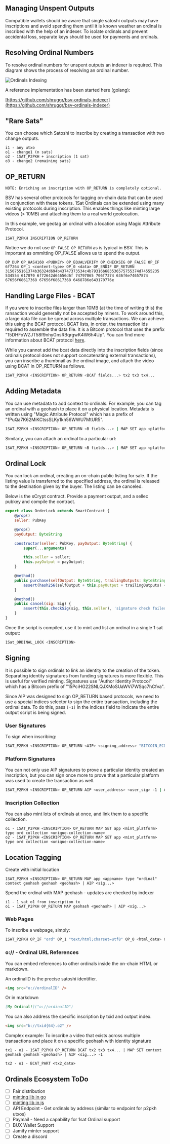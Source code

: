 ## Managing Unspent Outputs

Compatible wallets should be aware that single satoshi outputs may have inscriptions and avoid spending them until it is known weather an ordinal is inscribed with the help of an indexer. To isolate ordinals and prevent accidental loss, separate keys should be used for payments and ordinals.

## Resolving Ordinal Numbers

To resolve ordinal numbers for unspent outputs an indexer is required. This diagram shows the process of resolving an ordinal number.

<img src="https://github.com/BitcoinSchema/1sat-ordinals/blob/main/Ordinals_Indexer.jpg" alt="Ordinals Indexing" />

A reference implementation has been started here (golang):

[https://github.com/shruggr/bsv-ordinals-indexer](https://github.com/shruggr/bsv-ordinals-indexer)

## "Rare Sats"

You can choose which Satoshi to inscribe by creating a transaction with two change outputs.

```
i1 - any utxo
o1 - change1 (n sats)
o2 - 1SAT_P2PKH + inscription (1 sat)
o3 - change2 (remaining sats)
```

## OP_RETURN

```
NOTE: Enriching an inscription with OP_RETURN is completely optional.
```

BSV has several other protocols for tagging on-chain data that can be used in conjunction with these tokens. 1Sat Ordinals can be extended using many existing protocols during inscription. This enables things like minting large videos (> 10MB) and attaching them to a real world geolocation.

In this example, we geotag an ordinal with a location using Magic Attribute Protocol.

```
1SAT_P2PKH INSCRIPTION OP_RETURN
```

Notice we do not use `OP_FALSE OP_RETURN` as is typical in BSV. This is important as ommitting OP_FALSE allows us to spend the output.

```
OP_DUP OP_HASH160 <PUBKEY> OP_EQUALVERIFY OP_CHECKSIG OP_FALSE OP_IF 6f7264 OP_1 <content-type> OP_0 <data> OP_ENDIF OP_RETURN 3150755161374b36324d694b43747373534c4b79316b683536575755374d74555235 534554 617070 6f72642d64656d6f 74797065 706f7374 636f6e74657874 67656f68617368 67656f68617368 6468786e643170776e
```

## Handling Large Files - BCAT

If you were to inscribe files larger than 10MB (at the time of writing this) the ransaction would generally not be accepted by miners. To work around this, a large data file can be spread across multiple transactions. We can achieve this using the BCAT protocol. BCAT lists, in order, the transaction ids required to assemble the data file. It is a Bitcom protocol that uses the prefix "15DHFxWZJT58f9nhyGnsRBqrgwK4W6h4Up". You can find more information about BCAT protocol [here](https://bcat.bico.media/).

While you cannot add the bcat data directly into the inscription fields (since ordinals protocol does not support concatenating external transactions), you can inscribe a thumbnail as the ordinal image, and attach the video using BCAT in OP_RETURN as follows.

```bash
1SAT_P2PKH <INSCRIPTION> OP_RETURN <BCAT fields...> tx2 tx3 tx4...
```

## Adding Metadata

You can use metadata to add context to ordinals. For example, you can tag an ordinal with a geohash to place it on a physical location. Metadata is written using "Magic Attribute Protocol" which has a prefix of "1PuQa7K62MiKCtssSLKy1kh56WWU7MtUR5".

```bash
1SAT_P2PKH <INSCRIPTION> OP_RETURN <B fields...> | MAP SET app <platform_name> type "post" context "geohash" geohash "dhmgdqvr7"
```

Similarly, you can attach an ordinal to a particular url:

```bash
1SAT_P2PKH <INSCRIPTION> OP_RETURN <B fields...> | MAP SET app <platform_name> type "post" context "url" url "https://google.com"
```

## Ordinal Lock

You can lock an ordinal, creating an on-chain public listing for sale. If the listing value is transferred to the specified address, the ordinal is released to the destination given by the buyer. The listing can be canceled.

Below is the sCrypt contract. Provide a payment output, and a sellec pubkey and compile the contract.

```js
export class OrderLock extends SmartContract {
    @prop()
    seller: PubKey

    @prop()
    payOutput: ByteString

    constructor(seller: PubKey, payOutput: ByteString) {
        super(...arguments)

        this.seller = seller;
        this.payOutput = payOutput;
    }

    @method()
    public purchase(selfOutput: ByteString, trailingOutputs: ByteString) {
        assert(hash256(selfOutput + this.payOutput + trailingOutputs) == this.ctx.hashOutputs)
    }

    @method()
    public cancel(sig: Sig) {
        assert(this.checkSig(sig, this.seller), 'signature check failed')
    }
}
```

Once the script is compiled, use it to mint and list an ordinal in a single 1 sat output:

```bash
1Sat_ORDINAL_LOCK <INSCRIPTION>
```

## Signing

It is possible to sign ordinals to link an identity to the creation of the token. Separating identity signatures from funding signatures is more flexible. This is useful for verified minting. Signatures use "Author Identity Protocol" which has a Bitcom prefix of "15PciHG22SNLQJXMoSUaWVi7WSqc7hCfva".

Since AIP was designed to sign OP_RETURN based protocols, we need to use a special indices selector to sign the entire transaction, including the ordinal data. To do this, pass `[-1]` in the indices field to indicate the entire output script is being signed.

### User Signatures

To sign when inscribing:

```bash
1SAT_P2PKH <INSCRIPTION> OP_RETURN <AIP> <signing_address> "BITCOIN_ECDSA" <sig> -1
```

### Platform Signatures

You can not only use AIP signatures to prove a particular identity created an inscription, but you can sign once more to prove that a particular platform was used to create the transaction as well.

```bash
1SAT_P2PKH <INSCRIPTION> OP_RETURN AIP <user_address> <user_sig> -1 | AIP <platform_address> <platform_sig> -1
```

### Inscription Collection

You can also mint lots of ordinals at once, and link them to a specific collection.

```
o1 - 1SAT_P2PKH <INSCRIPTION> OP_RETURN MAP SET app <mint_platform> type ord collection <unique-collection-name>
o2 - 1SAT_P2PKH <INSCRIPTION> OP_RETURN MAP SET app <mint_platform> type ord collection <unique-collection-name>
```

## Location Tagging

Create with initial location

```
1SAT_P2PKH <INSCRIPTION> OP_RETURN MAP app <appname> type "ordinal" context geohash geohash <geohash> | AIP <sig...>
```

Spend the ordinal with MAP geohash - updates are checked by indexer

```
i1 - 1 sat o1 from inscription tx
o1 - 1SAT_P2PKH OP_RETURN MAP geohash <geohash> | AIP <sig...>
```

### Web Pages

To inscribe a webpage, simply:

```bash
1SAT_P2PKH OP_IF "ord" OP_1 "text/html;charset=utf8" OP_0 <html_data> OP_ENDIF
```

### o:// - Ordinal URL References

You can embed references to other ordinals inside the on-chain HTML or markdown.

An ordinalID is the precise satoshi identifier.

```html
<img src="o://ordinalID" />
```

Or in markdown

```markdown
[My Ordinal!]("o://ordinalID")
```

You can also address the specific inscription by txid and output index.

```html
<img src="b://txid{64}.o2" />
```

Complex example: To inscribe a video that exists across multiple transactions and place it
on a specific geohash with identity signature

```
tx1 - o1 - 1SAT_P2PKH OP_RETURN BCAT tx2 tx3 tx4... | MAP SET context geohash geohash <geohash> | AIP <sig...> -1

tx2 - o1 - BCAT_PART <tx2_data>
```

## Ordinals Ecosystem ToDo

- [ ] Fair distribution
- [ ] [minting lib in go](https://github.com/bitcoinschema/go-1sat-ord)
- [ ] [minting lib in js](https://github.com/bitcoinschema/js-1sat-ord)
- [ ] API Endpoint - Get ordinals by address (similar to endpoint for p2pkh utxos)
- [ ] Paymail - Need a capability for 1sat Ordinal support
- [ ] BUX Wallet Support
- [ ] Jamify minter support
- [ ] Create a discord
